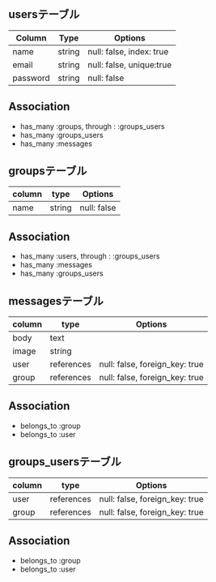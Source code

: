 
## usersテーブル

|Column|Type|Options|
|------|----|-------|
|name|string|null: false, index: true|
|email|string|null: false, unique:true|
|password|string|null: false|

## Association
- has_many :groups, through : :groups_users
- has_many :groups_users
- has_many :messages

## groupsテーブル

|column|type|Options|
|------|----|-------|
|name|string|null: false|

## Association
- has_many :users, through : :groups_users
- has_many :messages
- has_many :groups_users

## messagesテーブル

|column|type|Options|
|------|----|-------|
|body|text||
|image|string||
|user|references|null: false, foreign_key: true|
|group|references|null: false, foreign_key: true|

## Association
- belongs_to :group
- belongs_to :user

## groups_usersテーブル

|column|type|Options|
|------|----|-------|
|user|references|null: false, foreign_key: true|
|group|references|null: false, foreign_key: true|

## Association
- belongs_to :group
- belongs_to :user